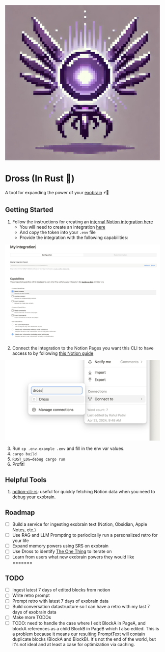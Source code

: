
<div align="center">
  <img src="img/navi.webp">
</div>

# Dross (In Rust 🦀)

A tool for expanding the power of your [exobrain](https://beepb00p.xyz/exobrain/) ⚡🧠

## Getting Started

1. Follow the instructions for creating an [internal Notion integration here](https://www.notion.so/help/create-integrations-with-the-notion-api#create-an-internal-integration) 
   - You will need to create an integration [here](https://www.notion.so/profile/integrations)
   - And copy the token into your `.env` file
   - Provide the integration with the following capabilities: 

<div align="center">
  <img src="img/notion-integration.png" alt="Notion Connection Instructions">
</div>

2. Connect the integration to the Notion Pages you want this CLI to have access to by following [this Notion guide](https://www.notion.so/help/add-and-manage-connections-with-the-api#add-connections-to-pages)

<div align="center">
  <img src="img/notion-connection.png" alt="Notion Connection Instructions">
</div>

3. Run `cp .env.example .env` and fill in the env var values.
4. `cargo build`
5. `RUST_LOG=debug cargo run`
6. Profit!

## Helpful Tools

1. [notion-cli-rs](https://github.com/Melvillian/notion-cli-rs): useful for quickly fetching Notion data when you need to debug your exobrain.

## Roadmap

- [ ] Build a service for ingesting exobrain text (Notion, Obsidian, Apple Notes, etc.)
- [ ] Use RAG and LLM Prompting to periodically run a personalized retro for your life
- [ ] Expand memory powers using SRS on exobrain
- [ ] Use Dross to identify [The One Thing](https://en.wikipedia.org/wiki/The_One_Thing_(book)) to iterate on
- [ ] Learn from users what new exobrain powers they would like  
=======

## TODO

- [ ] Ingest latest 7 days of edited blocks from notion
- [ ] Write retro prompt
- [ ] Prompt retro with latest 7 days of exobrain data
- [ ] Build conversation datastructure so I can have a retro with my last 7 days of exobrain data
- [ ] Make more TODOs
- [ ] TODO: need to handle the case where I edit BlockA in PageA, and blockA references as a child BlockB in PageB which I also edited. This is a problem because it means our resulting PromptText will contain duplicate blocks (BlockA and BlockB). It's not the end of the world, but it's not ideal and at least a case for optimization via caching.
